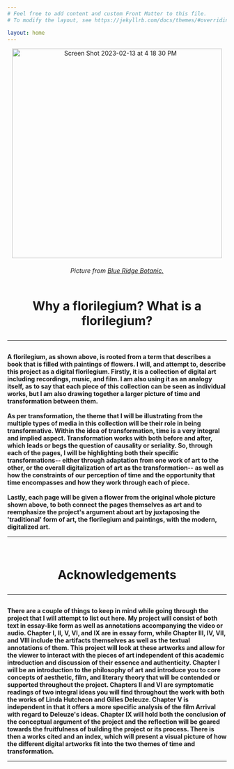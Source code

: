 ```yaml
---
# Feel free to add content and custom Front Matter to this file.
# To modify the layout, see https://jekyllrb.com/docs/themes/#overriding-theme-defaults

layout: home
---
```

<p style="text-align:center;"><img width="482" alt="Screen Shot 2023-02-13 at 4 18 30 PM" src="https://user-images.githubusercontent.com/122332459/218587333-3ecd3bbb-55e6-434a-aa1b-fc0af2db4f40.png"></p>
<h6><center>Picture from <a href="https://www.blueridgebotanic.com/blog/florilegium">Blue Ridge Botanic.</a></center>
<br>
  <h1><center>Why a florilegium? What is a florilegium?</center>
<hr>
<h4>A florilegium, as shown above, is rooted from a term that describes a book that is filled with paintings of flowers. I will, and attempt to, describe this project as a digital florilegium. Firstly, it is a collection of digital art including recordings, music, and film. I am also using it as an analogy itself, as to say that each piece of this collection can be seen as individual works, but I am also drawing together a larger picture of time and transformation between them.
<br>
<br>
As per transformation, the theme that I will be illustrating from the multiple types of media in this collection will be their role in being transformative. Within the idea of transformation, time is a very integral and implied aspect. Transformation works with both before and after, which leads or begs the question of causality or seriality. So, through each of the pages, I will be highlighting both their specific transformations-- either through adaptation from one work of art to the other, or the overall digitalization of art as the transformation-- as well as how the constraints of our perception of time and the opportunity that time encompasses and how they work through each of piece.
<br>
<br>
Lastly, each page will be given a flower from the original whole picture shown above, to both connect the pages themselves as art and to reemphasize the project's argument about art by juxtaposing the 'traditional' form of art, the florilegium and paintings, with the modern, digitalized art.
<br>
<hr>
<br>
  <h1><center>Acknowledgements</center>
<hr>
<h4>There are a couple of things to keep in mind while going through the project that I will attempt to list out here. My project will consist of both text in essay-like form as well as annotations accompanying the video or audio. Chapter I, II, V, VI, and IX are in essay form, while Chapter III, IV, VII, and VIII include the artifacts themselves as well as the textual annotations of them. This project will look at these artworks and allow for the viewer to interact with the pieces of art independent of this academic introduction and discussion of their essence and authenticity. Chapter I will be an introduction to the philosophy of art and introduce you to core concepts of aesthetic, film, and literary theory that will be contended or supported throughout the project. Chapters II and VI are symptomatic readings of two integral ideas you will find throughout the work with both the works of Linda Hutcheon and Gilles Deleuze. Chapter V is independent in that it offers a more specific analysis of the film Arrival with regard to Deleuze's ideas. Chapter IX will hold both the conclusion of the conceptual argument of the project and the reflection will be geared towards the fruitfulness of building the project or its process. There is then a works cited and an index, which will present a visual picture of how the different digital artworks fit into the two themes of time and transformation.
<hr>
